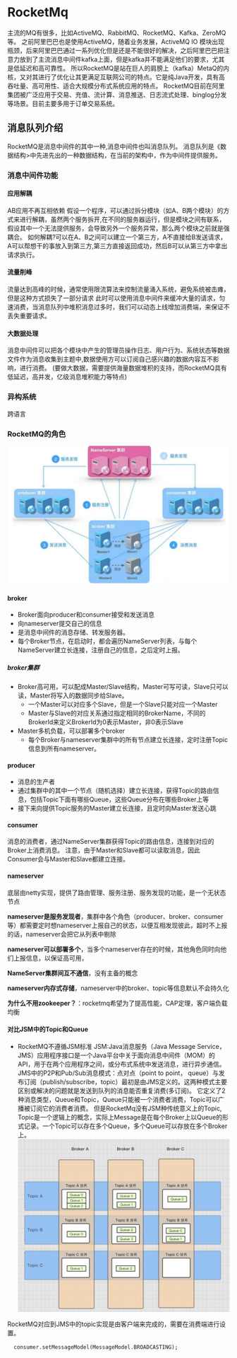 # RocketMq
主流的MQ有很多，比如ActiveMQ、RabbitMQ、RocketMQ、Kafka、ZeroMQ等。
之前阿里巴巴也是使用ActiveMQ，随着业务发展，ActiveMQ IO 模块出现瓶颈，后来阿里巴巴通过一系列优化但是还是不能很好的解决，之后阿里巴巴把注意力放到了主流消息中间件kafka上面，但是kafka并不能满足他们的要求，尤其是低延迟和高可靠性。
所以RocketMQ是站在巨人的肩膀上（kafka）MetaQ的内核，又对其进行了优化让其更满足互联网公司的特点。它是纯Java开发，具有高吞吐量、高可用性、适合大规模分布式系统应用的特点。 
RocketMQ目前在阿里集团被广泛应用于交易、充值、流计算、消息推送、日志流式处理、binglog分发等场景。目前主要多用于订单交易系统。

## 消息队列介绍
RocketMQ是消息中间件的其中一种,消息中间件也叫消息队列。
消息队列是《数据结构>中先进先出的一种数据结构，在当前的架构中，作为中间件提供服务。

### 消息中间件功能
#### 应用解耦
AB应用不再互相依赖
假设一个程序，可以通过拆分模块（如A、B两个模块）的方式来进行解耦，虽然两个服务拆开,在不同的服务器运行，但是模块之间有联系，假设其中一个无法提供服务，会导致另外一个服务异常，那么两个模块之前就是强耦合。
如何解耦?可以在A、B之间可以建立一个第三方，A不直接给B发送请求，A可以帮想干的事放入到第三方,第三方直接返回成功，然后B可以从第三方中拿出请求执行。

#### 流量削峰
流量达到高峰的时候，通常使用限流算法来控制流量涌入系统，避免系统被击瘫，但是这种方式损失了一部分请求
此时可以使用消息中间件来缓冲大量的请求，匀速消费，当消息队列中堆积消息过多时，我们可以动态上线增加消费端，来保证不丢失重要请求。

#### 大数据处理
消息中间件可以把各个模块中产生的管理员操作日志、用户行为、系统状态等数据文件作为消息收集到主题中,数据使用方可以订阅自己感兴趣的数据内容互不影响，进行消费。
(要做大数据，需要提供海量数据堆积的支持，而RocketMQ具有低延迟，高并发，亿级消息堆积能力等特点)

### 异构系统
跨语言

### RocketMQ的角色

![img](../img/rocketMq_02_roles.jpg)

#### broker
- Broker面向producer和consumer接受和发送消息
- 向nameserver提交自己的信息
- 是消息中间件的消息存储、转发服务器。
- 每个Broker节点，在启动时，都会遍历NameServer列表，与每个NameServer建立长连接，注册自己的信息，之后定时上报。

##### broker集群
- Broker高可用，可以配成Master/Slave结构，Master可写可读，Slave只可以读，Master将写入的数据同步给Slave。
  - 一个Master可以对应多个Slave，但是一个Slave只能对应一个Master
  - Master与Slave的对应关系通过指定相同的BrokerName，不同的BrokerId来定义BrokerId为0表示Master，非0表示Slave
- Master多机负载，可以部署多个broker
  - 每个Broker与nameserver集群中的所有节点建立长连接，定时注册Topic信息到所有nameserver。


#### producer
- 消息的生产者
- 通过集群中的其中一个节点（随机选择）建立长连接，获得Topic的路由信息，包括Topic下面有哪些Queue，这些Queue分布在哪些Broker上等
- 接下来向提供Topic服务的Master建立长连接，且定时向Master发送心跳


#### consumer
消息的消费者，通过NameServer集群获得Topic的路由信息，连接到对应的Broker上消费消息。
注意，由于Master和Slave都可以读取消息，因此Consumer会与Master和Slave都建立连接。


#### nameserver
底层由netty实现，提供了路由管理、服务注册、服务发现的功能，是一个无状态节点

**nameserver是服务发现者**，集群中各个角色（producer、broker、consumer等）都需要定时想nameserver上报自己的状态，以便互相发现彼此，超时不上报的话，nameserver会把它从列表中剔除

**nameserver可以部署多个**，当多个nameserver存在的时候，其他角色同时向他们上报信息，以保证高可用，

**NameServer集群间互不通信**，没有主备的概念

**nameserver内存式存储**，nameserver中的broker、topic等信息默认不会持久化

**为什么不用zookeeper？**：rocketmq希望为了提高性能，CAP定理，客户端负载均衡


#### 对比JSM中的Topic和Queue
- RocketMQ不遵循JSM标准 
  JSM:Java消息服务（Java Message Service，JMS）应用程序接口是一个Java平台中关于面向消息中间件（MOM）的API，用于在两个应用程序之间，或分布式系统中发送消息，进行异步通信。 
  JMS中的P2P和Pub/Sub消息模式：点对点（point to point， queue）与发布订阅（publish/subscribe，topic）最初是由JMS定义的。这两种模式主要区别或解决的问题就是发送到队列的消息能否重复消费(多订阅)。
  它定义了2种消息类型，Queue和Topic，Queue只能被一个消费者消费，Topic可以广播被订阅它的消费者消费。
  但是RocketMq没有JSM种传统意义上的Topic,
  Topic是一个逻辑上的概念，实际上Message是在每个Broker上以Queue的形式记录。一个Topic可以存在多个Queue，多个Queue可以存放在多个Broker上。
![img](../img/rocketMq_02_topic.jpg)

RocketMQ对应到JMS中的topic实现是由客户端来完成的，需要在消费端进行设置。
```
  consumer.setMessageModel(MessageModel.BROADCASTING);
```
      


